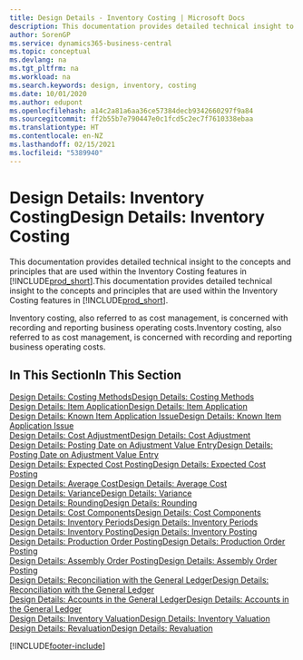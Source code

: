 ```yaml
---
title: Design Details - Inventory Costing | Microsoft Docs
description: This documentation provides detailed technical insight to the concepts and principles that are used within the Inventory Costing features in Business Central.
author: SorenGP
ms.service: dynamics365-business-central
ms.topic: conceptual
ms.devlang: na
ms.tgt_pltfrm: na
ms.workload: na
ms.search.keywords: design, inventory, costing
ms.date: 10/01/2020
ms.author: edupont
ms.openlocfilehash: a14c2a81a6aa36ce57384decb9342660297f9a84
ms.sourcegitcommit: ff2b55b7e790447e0c1fcd5c2ec7f7610338ebaa
ms.translationtype: HT
ms.contentlocale: en-NZ
ms.lasthandoff: 02/15/2021
ms.locfileid: "5389940"
---
```

# <a name="design-details-inventory-costing"></a><span data-ttu-id="ade12-103">Design Details: Inventory Costing</span><span class="sxs-lookup"><span data-stu-id="ade12-103">Design Details: Inventory Costing</span></span>
<span data-ttu-id="ade12-104">This documentation provides detailed technical insight to the concepts and principles that are used within the Inventory Costing features in [!INCLUDE[prod_short](includes/prod_short.md)].</span><span class="sxs-lookup"><span data-stu-id="ade12-104">This documentation provides detailed technical insight to the concepts and principles that are used within the Inventory Costing features in [!INCLUDE[prod_short](includes/prod_short.md)].</span></span>  

<span data-ttu-id="ade12-105">Inventory costing, also referred to as cost management, is concerned with recording and reporting business operating costs.</span><span class="sxs-lookup"><span data-stu-id="ade12-105">Inventory costing, also referred to as cost management, is concerned with recording and reporting business operating costs.</span></span>  

## <a name="in-this-section"></a><span data-ttu-id="ade12-106">In This Section</span><span class="sxs-lookup"><span data-stu-id="ade12-106">In This Section</span></span>  
[<span data-ttu-id="ade12-107">Design Details: Costing Methods</span><span class="sxs-lookup"><span data-stu-id="ade12-107">Design Details: Costing Methods</span></span>](design-details-costing-methods.md)  
[<span data-ttu-id="ade12-108">Design Details: Item Application</span><span class="sxs-lookup"><span data-stu-id="ade12-108">Design Details: Item Application</span></span>](design-details-item-application.md)  
[<span data-ttu-id="ade12-109">Design Details: Known Item Application Issue</span><span class="sxs-lookup"><span data-stu-id="ade12-109">Design Details: Known Item Application Issue</span></span>](design-details-inventory-zero-level-open-item-ledger-entries.md)  
[<span data-ttu-id="ade12-110">Design Details: Cost Adjustment</span><span class="sxs-lookup"><span data-stu-id="ade12-110">Design Details: Cost Adjustment</span></span>](design-details-cost-adjustment.md)  
[<span data-ttu-id="ade12-111">Design Details: Posting Date on Adjustment Value Entry</span><span class="sxs-lookup"><span data-stu-id="ade12-111">Design Details: Posting Date on Adjustment Value Entry</span></span>](design-details-inventory-adjustment-value-entry-posting-date.md)  
[<span data-ttu-id="ade12-112">Design Details: Expected Cost Posting</span><span class="sxs-lookup"><span data-stu-id="ade12-112">Design Details: Expected Cost Posting</span></span>](design-details-expected-cost-posting.md)  
[<span data-ttu-id="ade12-113">Design Details: Average Cost</span><span class="sxs-lookup"><span data-stu-id="ade12-113">Design Details: Average Cost</span></span>](design-details-average-cost.md)  
[<span data-ttu-id="ade12-114">Design Details: Variance</span><span class="sxs-lookup"><span data-stu-id="ade12-114">Design Details: Variance</span></span>](design-details-variance.md)  
[<span data-ttu-id="ade12-115">Design Details: Rounding</span><span class="sxs-lookup"><span data-stu-id="ade12-115">Design Details: Rounding</span></span>](design-details-rounding.md)  
[<span data-ttu-id="ade12-116">Design Details: Cost Components</span><span class="sxs-lookup"><span data-stu-id="ade12-116">Design Details: Cost Components</span></span>](design-details-cost-components.md)  
[<span data-ttu-id="ade12-117">Design Details: Inventory Periods</span><span class="sxs-lookup"><span data-stu-id="ade12-117">Design Details: Inventory Periods</span></span>](design-details-inventory-periods.md)  
[<span data-ttu-id="ade12-118">Design Details: Inventory Posting</span><span class="sxs-lookup"><span data-stu-id="ade12-118">Design Details: Inventory Posting</span></span>](design-details-inventory-posting.md)  
[<span data-ttu-id="ade12-119">Design Details: Production Order Posting</span><span class="sxs-lookup"><span data-stu-id="ade12-119">Design Details: Production Order Posting</span></span>](design-details-production-order-posting.md)  
[<span data-ttu-id="ade12-120">Design Details: Assembly Order Posting</span><span class="sxs-lookup"><span data-stu-id="ade12-120">Design Details: Assembly Order Posting</span></span>](design-details-assembly-order-posting.md)  
[<span data-ttu-id="ade12-121">Design Details: Reconciliation with the General Ledger</span><span class="sxs-lookup"><span data-stu-id="ade12-121">Design Details: Reconciliation with the General Ledger</span></span>](design-details-reconciliation-with-the-general-ledger.md)  
[<span data-ttu-id="ade12-122">Design Details: Accounts in the General Ledger</span><span class="sxs-lookup"><span data-stu-id="ade12-122">Design Details: Accounts in the General Ledger</span></span>](design-details-accounts-in-the-general-ledger.md)  
[<span data-ttu-id="ade12-123">Design Details: Inventory Valuation</span><span class="sxs-lookup"><span data-stu-id="ade12-123">Design Details: Inventory Valuation</span></span>](design-details-inventory-valuation.md)  
[<span data-ttu-id="ade12-124">Design Details: Revaluation</span><span class="sxs-lookup"><span data-stu-id="ade12-124">Design Details: Revaluation</span></span>](design-details-revaluation.md)


[!INCLUDE[footer-include](includes/footer-banner.md)]